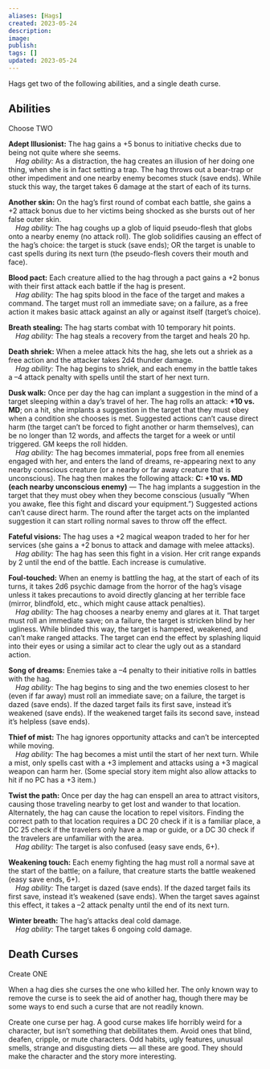 ```yaml
---
aliases: [Hags]
created: 2023-05-24
description: 
image: 
publish: 
tags: []
updated: 2023-05-24
---
```


Hags get two of the following abilities, and a single death curse.

## Abilities

Choose TWO

**Adept Illusionist:** The hag gains a +5 bonus to initiative checks due to being not quite where she seems.  
 *Hag ability:* As a distraction, the hag creates an illusion of her doing one thing, when she is in fact setting a trap. The hag throws out a bear-trap or other impediment and one nearby enemy becomes stuck (save ends). While stuck this way, the target takes 6 damage at the start of each of its turns.

**Another skin:** On the hag’s first round of combat each battle, she gains a +2 attack bonus due to her victims being shocked as she bursts out of her false outer skin.  
 *Hag ability:* The hag coughs up a glob of liquid pseudo-flesh that globs onto a nearby enemy (no attack roll). The glob solidifies causing an effect of the hag’s choice: the target is stuck (save ends); OR the target is unable to cast spells during its next turn (the pseudo-flesh covers their mouth and face).

**Blood pact:** Each creature allied to the hag through a pact gains a +2 bonus with their first attack each battle if the hag is present.  
 *Hag ability:* The hag spits blood in the face of the target and makes a command. The target must roll an immediate save; on a failure, as a free action it makes basic attack against an ally or against itself (target’s choice).

**Breath stealing:** The hag starts combat with 10 temporary hit points.  
 *Hag ability:* The hag steals a recovery from the target and heals 20 hp.

**Death shriek:** When a melee attack hits the hag, she lets out a shriek as a free action and the attacker takes 2d4 thunder damage.  
 *Hag ability:* The hag begins to shriek, and each enemy in the battle takes a –4 attack penalty with spells until the start of her next turn.

**Dusk walk:** Once per day the hag can implant a suggestion in the mind of a target sleeping within a day’s travel of her. The hag rolls an attack: **+10 vs. MD**; on a hit, she implants a suggestion in the target that they must obey when a condition she chooses is met. Suggested actions can’t cause direct harm (the target can’t be forced to fight another or harm themselves), can be no longer than 12 words, and affects the target for a week or until triggered. GM keeps the roll hidden.  
 *Hag ability:* The hag becomes immaterial, pops free from all enemies engaged with her, and enters the land of dreams, re-appearing next to any nearby conscious creature (or a nearby or far away creature that is unconscious). The hag then makes the following attack: **C: +10 vs. MD (each nearby unconscious enemy)** — The hag implants a suggestion in the target that they must obey when they become conscious (usually “When you awake, flee this fight and discard your equipment.”) Suggested actions can’t cause direct harm. The round after the target acts on the implanted suggestion it can start rolling normal saves to throw off the effect.

**Fateful visions:** The hag uses a +2 magical weapon traded to her for her services (she gains a +2 bonus to attack and damage with melee attacks).  
 *Hag ability:* The hag has seen this fight in a vision. Her crit range expands by 2 until the end of the battle. Each increase is cumulative.

**Foul-touched:** When an enemy is battling the hag, at the start of each of its turns, it takes 2d6 psychic damage from the horror of the hag’s visage unless it takes precautions to avoid directly glancing at her terrible face (mirror, blindfold, etc., which might cause attack penalties).  
 *Hag ability:* The hag chooses a nearby enemy and glares at it. That target must roll an immediate save; on a failure, the target is stricken blind by her ugliness. While blinded this way, the target is hampered, weakened, and can’t make ranged attacks. The target can end the effect by splashing liquid into their eyes or using a similar act to clear the ugly out as a standard action.

**Song of dreams:** Enemies take a –4 penalty to their initiative rolls in battles with the hag.  
 *Hag ability:* The hag begins to sing and the two enemies closest to her (even if far away) must roll an immediate save; on a failure, the target is dazed (save ends). If the dazed target fails its first save, instead it’s weakened (save ends). If the weakened target fails its second save, instead it’s helpless (save ends).

**Thief of mist:** The hag ignores opportunity attacks and can’t be intercepted while moving.  
 *Hag ability:* The hag becomes a mist until the start of her next turn. While a mist, only spells cast with a +3 implement and attacks using a +3 magical weapon can harm her. (Some special story item might also allow attacks to hit if no PC has a +3 item.)

**Twist the path:** Once per day the hag can enspell an area to attract visitors, causing those traveling nearby to get lost and wander to that location. Alternately, the hag can cause the location to repel visitors. Finding the correct path to that location requires a DC 20 check if it is a familiar place, a DC 25 check if the travelers only have a map or guide, or a DC 30 check if the travelers are unfamiliar with the area.  
 *Hag ability:* The target is also confused (easy save ends, 6+).

**Weakening touch:** Each enemy fighting the hag must roll a normal save at the start of the battle; on a failure, that creature starts the battle weakened (easy save ends, 6+).  
 *Hag ability:* The target is dazed (save ends). If the dazed target fails its first save, instead it’s weakened (save ends). When the target saves against this effect, it takes a –2 attack penalty until the end of its next turn.

**Winter breath:** The hag’s attacks deal cold damage.  
 *Hag ability:* The target takes 6 ongoing cold damage.

## Death Curses

Create ONE

When a hag dies she curses the one who killed her. The only known way to remove the curse is to seek the aid of another hag, though there may be some ways to end such a curse that are not readily known.

Create one curse per hag. A good curse makes life horribly weird for a character, but isn’t something that debilitates them. Avoid ones that blind, deafen, cripple, or mute characters. Odd habits, ugly features, unusual smells, strange and disgusting diets — all these are good. They should make the character and the story more interesting.